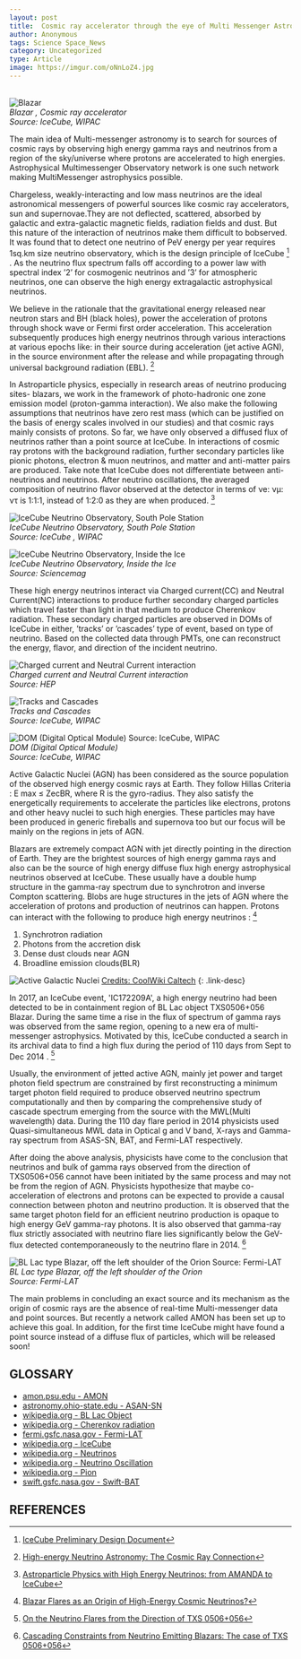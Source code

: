 ```yaml
---
layout: post
title:  Cosmic ray accelerator through the eye of Multi Messenger Astrophysics
author: Anonymous
tags: Science Space_News
category: Uncategorized
type: Article
image: https://imgur.com/oNnLoZ4.jpg
---
```

\
![Blazar](https://imgur.com/oNnLoZ4.jpg)\
*Blazar , Cosmic ray accelerator*\
*Source: IceCube, WIPAC*

The main idea of Multi-messenger astronomy is to search for sources of cosmic rays by
observing high energy gamma rays and neutrinos from a region of the sky/universe where
protons are accelerated to high energies. Astrophysical Multimessenger Observatory network is one such network making MultiMessenger astrophysics possible.

Chargeless, weakly-interacting and low mass neutrinos are the ideal astronomical messengers of powerful sources like cosmic ray accelerators, sun and supernovae.They are not deflected, scattered, absorbed by galactic and extra-galactic magnetic fields, radiation fields and dust. But this nature of the interaction of neutrinos make them difficult to bobserved. It was found that to detect one neutrino of PeV energy per year requires 1sq.km size neutrino observatory, which is the design principle of IceCube [^6] . As the neutrino flux spectrum falls off according to a power law with spectral index ’2’ for cosmogenic neutrinos and ’3’ for atmospheric neutrinos, one can observe the high energy extragalactic astrophysical neutrinos.

We believe in the rationale that the gravitational energy released near neutron stars and BH (black holes), power the acceleration of protons through shock wave or Fermi first order acceleration. This acceleration subsequently produces high energy neutrinos through various interactions at various epochs like: in their source during acceleration (jet active AGN), in the source environment after the release and while propagating through universal background radiation (EBL). [^5]

In Astroparticle physics, especially in research areas of neutrino producing sites- blazars, we work in the framework of photo-hadronic one zone emission model (proton-gamma interaction). We also make the following assumptions that neutrinos have zero rest mass (which can be justified on the basis of energy scales involved in our studies) and that cosmic rays mainly consists of protons. So far, we have only observed a diffused flux of neutrinos rather than a
point source at IceCube. In interactions of cosmic ray protons with the background radiation, further secondary particles like pionic photons, electron & muon neutrinos, and matter and anti-matter pairs are produced. Take note that IceCube does not differentiate between anti-neutrinos and neutrinos. After neutrino oscillations, the averaged composition of neutrino flavor observed at the detector in terms of νe: νμ: ντ is 1:1:1, instead of 1:2:0 as they are when
produced. [^4]

![IceCube Neutrino Observatory, South Pole Station](https://i.imgur.com/unRthPX.jpg)\
*IceCube Neutrino Observatory, South Pole Station*\
*Source: IceCube , WIPAC*

![IceCube Neutrino Observatory, Inside the Ice](https://i.imgur.com/ukas1iC.jpg)\
*IceCube Neutrino Observatory, Inside the Ice*\
*Source: Sciencemag*

These high energy neutrinos interact via Charged current(CC) and Neutral Current(NC) interactions to produce further secondary charged particles which travel faster than light in that medium to produce Cherenkov radiation. These secondary charged particles are observed in DOMs of IceCube in either, ’tracks’ or ’cascades’ type of event, based on type of neutrino. Based on the collected data through PMTs, one can reconstruct the energy, flavor, and direction
of the incident neutrino.

![Charged current and Neutral Current interaction](https://i.imgur.com/np7W4q5.jpg)\
*Charged current and Neutral Current interaction*\
*Source: HEP*

![Tracks and Cascades](https://i.imgur.com/3syfeW6.jpg)\
*Tracks and Cascades*\
*Source: IceCube, WIPAC*

![DOM (Digital Optical Module) Source: IceCube, WIPAC](https://imgur.com/TJE0ZSD.jpg)\
*DOM (Digital Optical Module)*\
*Source: IceCube, WIPAC*

Active Galactic Nuclei (AGN) has been considered as the source population of the observed high energy cosmic rays at Earth. They follow Hillas Criteria : E max ≤ ZecBR, where R is the gyro-radius. They also satisfy the energetically requirements to accelerate the particles like electrons, protons and other heavy nuclei to such high energies. These particles may have been produced in generic fireballs and supernova too but our focus will be mainly on the regions in
jets of AGN.

Blazars are extremely compact AGN with jet directly pointing in the direction of Earth. They are the brightest sources of high energy gamma rays and also can be the source of high energy diffuse flux high energy astrophysical neutrinos observed at IceCube. These usually have a double hump structure in the gamma-ray spectrum due to synchrotron and inverse Compton scattering. Blobs are huge structures in the jets of AGN where the acceleration of protons and production of neutrinos can happen. Protons can interact with the following to produce high
energy neutrinos : [^3]

1. Synchrotron radiation
2. Photons from the accretion disk
3. Dense dust clouds near AGN
4. Broadline emission clouds(BLR)

![Active Galactic Nuclei](https://i.imgur.com/XYVcOJY.jpg)
[Credits: CoolWiki Caltech](https://coolwiki.ipac.caltech.edu/index.php/Studying_AGN)
{: .link-desc}

In 2017, an IceCube event, 'IC172209A', a high energy neutrino had been detected to be in containment region of BL Lac object TXS0506+056 Blazar. During the same time a rise in the flux of spectrum of gamma rays was observed from the same region, opening to a new era of multi-messenger astrophysics. Motivated by this, IceCube conducted a search in its archival data to find a high flux during the period of 110 days from Sept to Dec 2014 . [^1]

Usually, the environment of jetted active AGN, mainly jet power and target photon field spectrum are constrained by first reconstructing a minimum target photon field required to produce observed neutrino spectrum computationally and then by comparing the comprehensive study of cascade spectrum emerging from the source with the MWL(Multi wavelength) data. During the 110 day flare period in 2014 physicists used Quasi-simultaneous MWL data in Optical g and V band, X-rays and Gamma-ray spectrum from ASAS-SN, BAT, and Fermi-LAT respectively.

After doing the above analysis, physicists have come to the conclusion that neutrinos and bulk of gamma rays observed from the direction of TXS0506+056 cannot have been initiated by the same process and may not be from the region of AGN. Physicists hypothesize that maybe co-acceleration of electrons and protons can be expected to provide a causal connection between photon and neutrino production. It is observed that the same target photon field for an efficient neutrino production is opaque to high energy GeV gamma-ray photons. It is also observed that gamma-ray flux strictly associated with neutrino flare lies significantly below the GeV-flux detected contemporaneously to the neutrino flare in 2014. [^2]

![BL Lac type Blazar, off the left shoulder of the Orion Source: Fermi-LAT](https://i.imgur.com/eIgC2g9.jpg)\
*BL Lac type Blazar, off the left shoulder of the Orion*\
*Source: Fermi-LAT*

The main problems in concluding an exact source and its mechanism as the origin of cosmic rays are the absence of real-time Multi-messenger data and point sources. But recently a network called AMON has been set up to achieve this goal. In addition, for the first time IceCube might have found a point source instead of a diffuse flux of particles, which will be released soon!

## GLOSSARY

- [amon.psu.edu - AMON](https://www.amon.psu.edu/)
- [astronomy.ohio-state.edu - ASAN-SN](http://www.astronomy.ohio-state.edu/~assassin/index.shtml)
- [wikipedia.org - BL Lac Object](https://en.wikipedia.org/wiki/BL_Lacertae_object)
- [wikipedia.org - Cherenkov radiation](https://en.wikipedia.org/wiki/Cherenkov_radiation)
- [fermi.gsfc.nasa.gov - Fermi-LAT](https://fermi.gsfc.nasa.gov/)
- [wikipedia.org - IceCube](https://en.wikipedia.org/wiki/IceCube_Neutrino_Observatory)
- [wikipedia.org - Neutrinos](https://en.wikipedia.org/wiki/Neutrino)
- [wikipedia.org - Neutrino Oscillation](https://en.wikipedia.org/wiki/Neutrino_oscillation)
- [wikipedia.org - Pion](https://en.wikipedia.org/wiki/Pion)
- [swift.gsfc.nasa.gov - Swift-BAT](https://swift.gsfc.nasa.gov/)


## REFERENCES
[^1]: [On the Neutrino Flares from the Direction of TXS 0506+056](https://arxiv.org/abs/1811.07439)
[^2]: [Cascading Constraints from Neutrino Emitting Blazars: The case of TXS 0506+056](https://arxiv.org/abs/1812.05654)
[^3]: [Blazar Flares as an Origin of High-Energy Cosmic Neutrinos?](https://arxiv.org/abs/1807.04748)
[^4]: [Astroparticle Physics with High Energy Neutrinos: from AMANDA to IceCube](https://arxiv.org/abs/astro-ph/0602132)
[^5]: [High-energy Neutrino Astronomy: The Cosmic Ray Connection](https://arxiv.org/abs/astro-ph/0204527)
[^6]: [IceCube Preliminary Design Document](https://icecube.wisc.edu/wp-content/uploads/2020/11/IceCubeDesignDoc.pdf)
